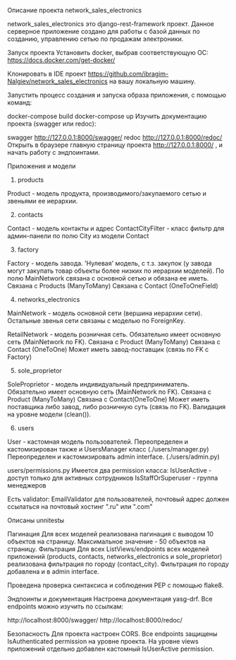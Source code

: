 Описание проекта network_sales_electronics

network_sales_electronics это django-rest-framework проект.
Данное серверное приложение создано для работы с базой данных по созданию, управлению сетью по продажам электроники.

Запуск проекта
Установить docker, выбрав соответствующую ОС: https://docs.docker.com/get-docker/

Клонировать в IDE проект https://github.com/ibragim-Nalgiev/network_sales_electronics на вашу локальную машину.

Запустить процесс создания и запуска образа приложения, с помощью команд:

docker-compose build
docker-compose up
Изучить документацию проекта (swagger или redoc):

swagger http://127.0.0.1:8000/swagger/
redoc http://127.0.0.1:8000/redoc/
Открыть в браузере главную страницу проекта http://127.0.0.1:8000/ , и начать работу с эндпоинтами.

Приложения и модели
1. products

Product - модель продукта, производимого/закупаемого сетью и звеньями ее иерархии.

2. contacts

Contact - модель контакты и адрес
ContactCityFilter - класс фильтр для админ-панели по полю City из модели Contact

3. factory

Factory - модель завода. 'Нулевая' модель, с т.з. закупок (у завода могут закупать товар объекты более низких по иерархии моделей).
По полю MainNetwork связана с основной сетью и обязана ее иметь.
Связана с Products (ManyToMany)
Связана с Contact (OneToOneField)

4. networks_electronics

MainNetwork - модель основной сети (вершина иерархии сети).
Остальные звенья сети связаны с моделью по ForeignKey.

RetailNetwork - модель розничная сеть. Обязательно имеет основную сеть (MainNetwork по FK).
Связана с Product (ManyToMany)
Связана с Contact (OneToOne)
Может иметь завод-поставщик (связь по FK c Factory)

5. sole_proprietor

SoleProprietor - модель индивидуальный предприниматель. Обязательно имеет основную сеть (MainNetwork по FK).
Связана с Product (ManyToMany)
Связана с Contact(OneToOne)
Может иметь поставщика либо завод, либо розничную суть (связь по FK). Валидация на уровне модели (clean()).

6. users

User - кастомная модель пользователей.
Переопределен и кастомизирован также и UsersManager класс (./users/manager.py)
Переопределен и кастомизировать admin interface. (./users/admin.py)

users/permissions.py
Имеется два permission класса:
IsUserActive - доступ только для активных сотрудников
IsStaffOrSuperuser - группа менеджеров

Есть validator:
EmailValidator для пользователей, почтовый адрес должен ссылаться на почтовый хостинг ".ru" или ".com"

Описаны unnitestы


Пагинация
Для всех моделей реализована пагинация с выводом 10 объектов на страницу.
Максимальное значение - 50 объектов на страницу.
Фильтрация
Для всех ListViews/endpoints всех моделей приложений (products, contacts, networks_electronics и sole_proprietor) реализована фильтрация по городу (contact_city).
Фильтрация по городу добавлена и в admin interface.

Проведена проверка синтаксиса и соблюдения PEP с помощью flake8.

Эндпоинты и документация
Настроена документация yasg-drf. Все endpoints можно изучить по ссылкам:

http://localhost:8000/swagger/
http://localhost:8000/redoc/

Безопасность
Для проекта настроен CORS.
Все endpoints защищены IsAuthenticated permission на уровне проекта.
На уровне views приложений отдельно добавлен кастомный IsUserActive permission.
